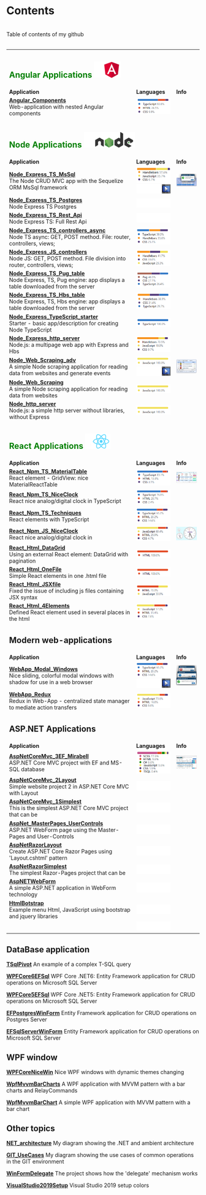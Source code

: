 # Contents

<br>
Table of contents of my github
<br>
<br>

<table>
    <tbody>
        <tr><td colspan=3> <h2 style="color:green">Angular Applications <img src="jpg/Ico_Angular.png"/></h2></td></tr>
        <tr>
            <td class="pl-mi2"><b>Application</b></td>
            <td class="pl-mi2"><b>Languages</b></td>
            <td class="pl-mi2"><b>Info</b></td>
        </tr>
        <tr>
            <td><a href="https://github.com/janluksoft/Angular_Components"><b>Angular_Components</b></a> <br>Web-application with nested Angular components </td>
            <td><img src="jpg/Angular_Components.png" alt=""/></td>
            <td></td>
        </tr>
        <tr><td colspan=3> </td></tr>
        <tr><td colspan=3> <h2 style="color:green">Node Applications <img src="jpg/Ico_Node.png"/></h2></td></tr>
        <tr>
            <td class="pl-mi2"><b>Application</b></td>
            <td class="pl-mi2"><b>Languages</b></td>
            <td class="pl-mi2"><b>Info</b></td>
        </tr>
        <tr>
            <td><a href="https://github.com/janluksoft/Node_Express_TS_MsSql"><b>Node_Express_TS_MsSql</b></a> <br>The Node CRUD MVC app with the Sequelize ORM MsSql framework</td>
            <td><img src="jpg/Node_Express_TS_MsSql.png" alt=""/><br/><a href="https://github.com/janluksoft/Node_Express_TS_MsSql"><img src="jpg/Film2.png"         alt="movies/gif"/></a>
            </td>
            <td><a href="https://github.com/janluksoft/Node_Express_TS_MsSql"><img src="jpg/Node_Express_TS_MsSql_02.png"/></a></td>
        </tr>
        <tr>
            <td><a href="https://github.com/janluksoft/Node_Express_TS_Postgres"><b>Node_Express_TS_Postgres  </b></a> <br>Node Express TS Postgres </td>
            <td><img src="jpg/Null.png" alt=""/></td>
            <td></td>
        </tr>
        <tr>
            <td><a href="https://github.com/janluksoft/Node_Express_TS_Rest_Api"><b>Node_Express_TS_Rest_Api</b></a> <br>Node Express TS: Full Rest Api </td>
            <td><img src="jpg/Null.png" alt=""/></td>
            <td></td>
        </tr>
        <tr>
            <td><a href="https://github.com/janluksoft/Node_Express_TS_controllers_async"><b>Node_Express_TS_controllers_async</b></a> <br>Node TS async: GET, POST method. File: router, controllers, views; </td>
            <td><img src="jpg/Node_Express_TS_controllers_async.png" alt=""/></td>
            <td></td>
        </tr>
        <tr>
            <td><a href="https://github.com/janluksoft/Node_Express_JS_controllers"><b>Node_Express_JS_controllers</b></a> <br>Node JS: GET, POST method. File division into router, controllers, views; </td>
            <td><img src="jpg/Node_Express_JS_controllers.png" alt=""/></td>
            <td></td>
        </tr>
        <tr>
            <td><a href="https://github.com/janluksoft/Node_Express_TS_Pug_table"><b>Node_Express_TS_Pug_table</b></a> <br>Node Express, TS, Pug engine: app displays a table downloaded from the server</td>
            <td><img src="jpg/Node_Express_TS_Pug_table.png" alt=""/></td>
            <td></td>
        </tr>
        <tr>
            <td><a href="https://github.com/janluksoft/Node_Express_TS_Hbs_table"><b>Node_Express_TS_Hbs_table</b></a> <br>Node Express, TS, Hbs engine: app displays a table downloaded from the server</td>
            <td><img src="jpg/Node_Express_TS_Hbs_table.png" alt=""/></td>
            <td></td>
        </tr>
        <tr>
            <td><a href="https://github.com/janluksoft/Node_Express_TypeScript_starter"><b>Node_Express_TypeScript_starter</b></a> <br>Starter - basic app/description for creating Node TypeScript</td>
            <td><img src="jpg/100_TypeScript.png" alt=""/></td>
            <td></td>
        </tr>
        <tr>
            <td><a href="https://github.com/janluksoft/Node_Express_http_server"><b>Node_Express_http_server</b></a> <br>Node.js: a multipage web app with Express and Hbs</td>
            <td><img src="jpg/Node_Express_http_server.png" alt=""/></td>
            <td></td>
        </tr>
        <tr>
            <td><a href="https://github.com/janluksoft/Node_Web_Scraping_adv"><b>Node_Web_Scraping_adv</b></a> <br>A simple Node scraping application for reading data from websites and generate events </td>
            <td><img src="jpg/100_JavaScript.png" alt=""/><br/><a href="https://github.com/janluksoft/Node_Web_Scraping_adv"><img src="jpg/Film2.png" alt="movies/gif"/></a></td>
            <td><a href="https://github.com/janluksoft/Node_Web_Scraping_adv"><img src="jpg/Scraping_05.png" alt=""/></a></td>
        </tr>
        <tr>
            <td><a href="https://github.com/janluksoft/Node_Web_Scraping"><b>Node_Web_Scraping</b></a> <br>A simple Node scraping application for reading data from websites</td>
            <td><img src="jpg/100_JavaScript.png" alt=""/></td>
            <td></td>
        </tr>
        <tr>
            <td><a href="https://github.com/janluksoft/Node_http_server"><b>Node_http_server</b></a> <br>Node.js: a simple http server without libraries, without Express</td>
            <td><img src="jpg/100_JavaScript.png" alt=""/></td>
            <td></td>
        </tr>
        <tr><td colspan=3> <h2 style="color:green">React Applications <img src="jpg/Ico_React.png"/></h2></td></tr>
        <tr>
            <td class="pl-mi2"><b>Application</b></td>
            <td class="pl-mi2"><b>Languages</b></td>
            <td class="pl-mi2"><b>Info</b></td>
        </tr>
        <tr>
            <td><a href="https://github.com/janluksoft/React_Npm_TS_MaterialTable"><b>React_Npm_TS_MaterialTable</b></a> <br>React element - GridView: nice MaterialReactTable</td>
            <td><img src="jpg/React_Npm_TS_MaterialTable.png" alt=""/></td>
            <td><a href="https://github.com/janluksoft/React_Npm_TS_MaterialTable"><img src="jpg/React_Npm_TS_MaterialTable_02.png" alt=""/></a></td>
        </tr>            
        <tr>
            <td><a href="https://github.com/janluksoft/React_Npm_TS_NiceClock"><b>React_Npm_TS_NiceClock  </b></a> <br>React nice analog/digital clock in TypeScript </td>
            <td><img src="jpg/React_Npm_TS_NiceClock.png" alt=""/></td>
            <td></td>
        </tr>
        <tr>
            <td><a href="https://github.com/janluksoft/React_Npm_TS_Techniques"><b>React_Npm_TS_Techniques  </b></a> <br>React elements with TypeScript </td>
            <td><img src="jpg/React_Npm_TS_Techniques.png" alt=""/></td>
            <td></td>
        </tr>
        <tr>
            <td><a href="https://github.com/janluksoft/React_Npm_JS_NiceClock"><b>React_Npm_JS_NiceClock  </b></a> <br>React nice analog/digital clock in </td>
            <td><img src="jpg/React_Npm_JS_NiceClock.png" alt=""/></td>
            <td><a href="https://github.com/janluksoft/React_Npm_JS_NiceClock"><img src="jpg/React_Npm_JS_NiceClock_02.png"/></a></td>
        </tr>
        <tr>
            <td><a href="https://github.com/janluksoft/React_Html_DataGrid"><b>React_Html_DataGrid</b></a> <br>Using an external React element: DataGrid with pagination</td>
            <td><img src="jpg/100_Html.png" alt=""/></td>
            <td></td>
        </tr>
        <tr>
            <td><a href="https://github.com/janluksoft/React_Html_OneFile"><b>React_Html_OneFile</b></a> <br>Simple React elements in one .html file</td>
            <td><img src="jpg/100_Html.png" alt=""/></td>
            <td></td>
        </tr>
        <tr>
            <td><a href="https://github.com/janluksoft/React_Html_JSXfile"><b>React_Html_JSXfile</b></a> <br>Fixed the issue of including js files containing JSX syntax</td>
            <td><img src="jpg/React_Html_JSXfile.png" alt=""/></td>
            <td></td>
        </tr>
        <tr>
            <td><a href="https://github.com/janluksoft/React_Html_4Elements"><b>React_Html_4Elements</b></a> <br>Defined React element used in several places in the html</td>
            <td><img src="jpg/React_Html_4Elements.png" alt=""/></td>
            <td></td>
        </tr>
        <tr><td colspan=3> <h2>Modern web-applications</h2></td></tr>
        <tr>
            <td class="pl-mi2"><b>Application</b></td>
            <td class="pl-mi2"><b>Languages</b></td>
            <td class="pl-mi2"><b>Info</b></td>
        </tr>
        <tr>
            <td><a href="https://github.com/janluksoft/WebApp_Modal_Windows"><b>WebApp_Modal_Windows</b></a> <br>Nice sliding, colorful modal windows with shadow for use in a web browser</td>
            <td><img src="jpg/React_Npm_TS_Techniques.png" alt=""/><br/><a href="https://github.com/janluksoft/WebApp_Modal_Windows"><img src="jpg/Film2.png" alt="movies/gif"/></a></td>
            <td><a href="https://github.com/janluksoft/WebApp_Modal_Windows"><img src="jpg/Nice_wins_03.png" alt=""/></a></td>
        </tr>
        <tr>
            <td><a href="https://github.com/janluksoft/WebApp_Redux"><b>WebApp_Redux</b></a> <br>Redux in Web-App - centralized state manager to mediate action transfers</td>
            <td><img src="jpg/WebApp_Redux.png" alt=""/></td>
            <td></td>
        </tr>
        <!-- ==================================================================== -->
        <tr><td colspan=3> <h2>ASP.NET Applications</h2></td></tr>
        <tr>
            <td class="pl-mi2"><b>Application</b></td>
            <td class="pl-mi2"><b>Languages</b></td>
            <td class="pl-mi2"><b>Info</b></td>
        </tr>
        <tr>
            <td><a href="https://github.com/janluksoft/AspNetCoreMvc_3EF_Mirabell"><b>AspNetCoreMvc_3EF_Mirabell</b></a> <br>ASP.NET Core MVC project with EF and MS-SQL database</td>
            <td><img src="jpg/AspNetCoreMvc_3EF_Mirabell.png" alt=""/></td>
            <td><a href="https://github.com/janluksoft/AspNetCoreMvc_3EF_Mirabell"><img src="jpg/AspNetCoreMvc_3EF_Mirabell_02.png"/></a></td>
        </tr>
        <tr>
            <td><a href="https://github.com/janluksoft/AspNetCoreMvc_2Layout"><b>AspNetCoreMvc_2Layout</b></a> <br>Simple website project 2 in ASP.NET Core MVC with Layout</td>
            <td><img src="jpg/Null.png" alt=""/></td>
            <td></td>
        </tr>
        <tr>
            <td><a href="https://github.com/janluksoft/AspNetCoreMvc_1Simplest"><b>AspNetCoreMvc_1Simplest</b></a> <br>This is the simplest ASP.NET Core MVC project that can be</td>
            <td><img src="jpg/Null.png" alt=""/></td>
            <td></td>
        </tr>
        <tr>
            <td><a href="https://github.com/janluksoft/AspNet_MasterPages_UserControls"><b>AspNet_MasterPages_UserControls</b></a> <br>ASP.NET WebForm page using the Master-Pages and User-Controls</td>
            <td><img src="jpg/Null.png" alt=""/></td>
            <td></td>
        </tr>
        <tr>
            <td><a href="https://github.com/janluksoft/AspNetRazorLayout"><b>AspNetRazorLayout</b></a> <br>Create ASP.NET Core Razor Pages using 'Layout.cshtml' pattern </td>
            <td><img src="jpg/Null.png" alt=""/></td>
            <td></td>
        </tr>
        <tr>
            <td><a href="https://github.com/janluksoft/AspNetRazorSimplest"><b>AspNetRazorSimplest</b></a> <br>The simplest Razor-Pages project that can be</td>
            <td><img src="jpg/Null.png" alt=""/></td>
            <td></td>
        </tr>
        <tr>
            <td><a href="https://github.com/janluksoft/AspNETWebForm"><b>AspNETWebForm</b></a> <br>A simple ASP.NET application in WebForm technology</td>
            <td><img src="jpg/Null.png" alt=""/></td>
            <td></td>
        </tr>
        <tr>
            <td><a href="https://github.com/janluksoft/HtmlBotstrap"><b>HtmlBotstrap</b></a> <br>Example menu Html, JavaScript using bootstrap and jquery libraries</td>
            <td><img src="jpg/Null.png" alt=""/></td>
            <td></td>
        </tr>
        <tr>
            <td><a href="https://github.com/janluksoft/"><b></b></a> <br></td>
            <td><img src="jpg/Null.png" alt=""/></td>
            <td></td>
        </tr>
    </tbody>
</table>



## DataBase application

[**TSqlPivot**](https://github.com/janluksoft/TSqlPivot)	An example of a complex T-SQL query

[**WPFCore6EFSql**](https://github.com/janluksoft/WPFCore6EFSql)		WPF Core .NET6: Entity Framework application for CRUD operations on Microsoft SQL Server 	

[**WPFCore5EFSql**](https://github.com/janluksoft/WPFCore5EFSql)	WPF Core .NET5: Entity Framework application for CRUD operations on Microsoft SQL Server

[**EFPostgresWinForm**](https://github.com/janluksoft/EFPostgresWinForm)	Entity Framework application for CRUD operations on Postgres Server 	

[**EFSqlServerWinForm**](https://github.com/janluksoft/EFSqlServerWinForm)	Entity Framework application for CRUD operations on Microsoft SQL Server 


## WPF window

[**WPFCoreNiceWin**](https://github.com/janluksoft/WPFCoreNiceWin)	Nice WPF windows with dynamic themes changing

[**WpfMvvmBarCharts**](https://github.com/janluksoft/WpfMvvmBarCharts)	A WPF application with MVVM pattern with a bar charts and RelayCommands

[**WpfMvvmBarChart**](https://github.com/janluksoft/WpfMvvmBarChart)		A simple WPF application with MVVM pattern with a bar chart 



## Other topics

[**NET_architecture**](https://github.com/janluksoft/NET_architecture)		My diagram showing the .NET and ambient architecture

[**GIT_UseCases**](https://github.com/janluksoft/GIT_UseCases)		 My diagram showing the use cases of common operations in the GIT environment 

[**WinFormDelegate**](https://github.com/janluksoft/WinFormDelegate)		The project shows how the 'delegate' mechanism works 

[**VisualStudio2019Setup**](https://github.com/janluksoft/VisualStudio2019Setup)	Visual Studio 2019 setup colors	

